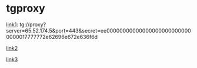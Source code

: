 # tgproxy

[link1](tg://proxy?server=65.52.174.5&port=443&secret=ee000000000000000000000000000000017777772e62696e672e636f6d): tg://proxy?server=65.52.174.5&port=443&secret=ee000000000000000000000000000000017777772e62696e672e636f6d

[link2](tg://proxy?server=104.215.191.4&port=443&secret=ee000000000000000000000000000000017777772e62696e672e636f6d)

[link3](tg://proxy?server=52.187.27.126&port=443&secret=ee000000000000000000000000000000017777772e62696e672e636f6d)


